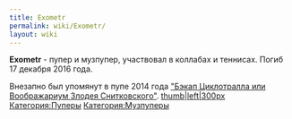 ```yaml
---
title: Exometr
permalink: wiki/Exometr/
layout: wiki
---
```


**Exometr** - пупер и музпупер, участвовал в коллабах и теннисах. Погиб
17 декабря 2016 года.

Внезапно был упомянут в пупе 2014 года ["Бэкап Циклотралла или
Воображариум Злодея
Снитковского"](https://www.youtube.com/watch?v=jNtdoX4qXvQ).
[thumb\|left\|300px](Файл:Exometr_бэкап.jpg "wikilink")
[Категория:Пуперы](Категория:Пуперы "wikilink")
[Категория:Музпуперы](Категория:Музпуперы "wikilink")
